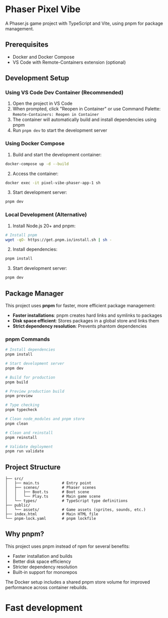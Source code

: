 # Phaser Pixel Vibe

A Phaser.js game project with TypeScript and Vite, using pnpm for package management.

## Prerequisites

- Docker and Docker Compose
- VS Code with Remote-Containers extension (optional)

## Development Setup

### Using VS Code Dev Container (Recommended)

1. Open the project in VS Code
2. When prompted, click "Reopen in Container" or use Command Palette: `Remote-Containers: Reopen in Container`
3. The container will automatically build and install dependencies using pnpm
4. Run `pnpm dev` to start the development server

### Using Docker Compose

1. Build and start the development container:
```bash
docker-compose up -d --build
```

2. Access the container:
```bash
docker exec -it pixel-vibe-phaser-app-1 sh
```

3. Start development server:
```bash
pnpm dev
```

### Local Development (Alternative)

1. Install Node.js 20+ and pnpm:
```bash
# Install pnpm
wget -qO- https://get.pnpm.io/install.sh | sh -
```

2. Install dependencies:
```bash
pnpm install
```

3. Start development server:
```bash
pnpm dev
```

## Package Manager

This project uses **pnpm** for faster, more efficient package management:

- **Faster installations**: pnpm creates hard links and symlinks to packages
- **Disk space efficient**: Stores packages in a global store and links them
- **Strict dependency resolution**: Prevents phantom dependencies

### pnpm Commands

```bash
# Install dependencies
pnpm install

# Start development server
pnpm dev

# Build for production
pnpm build

# Preview production build
pnpm preview

# Type checking
pnpm typecheck

# Clean node_modules and pnpm store
pnpm clean

# Clean and reinstall
pnpm reinstall

# Validate deployment
pnpm run validate
```

## Project Structure

```
├── src/
│   ├── main.ts          # Entry point
│   ├── scenes/          # Phaser scenes
│   │   ├── Boot.ts      # Boot scene
│   │   └── Play.ts      # Main game scene
│   └── types/           # TypeScript type definitions
├── public/
│   └── assets/          # Game assets (sprites, sounds, etc.)
├── index.html           # Main HTML file
└── pnpm-lock.yaml       # pnpm lockfile
```

## Why pnpm?

This project uses pnpm instead of npm for several benefits:
- Faster installation and builds
- Better disk space efficiency
- Stricter dependency resolution
- Built-in support for monorepos

The Docker setup includes a shared pnpm store volume for improved performance across container rebuilds.
# Fast development
